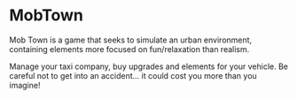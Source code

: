 # MobTown

Mob Town is a game that seeks to simulate an urban environment, containing elements more focused on fun/relaxation than realism.

Manage your taxi company, buy upgrades and elements for your vehicle. Be careful not to get into an accident... it could cost you more than you imagine!


